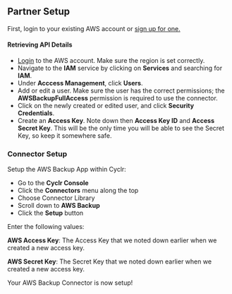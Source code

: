 
## Partner Setup

First, login to your existing AWS account or [sign up for one.](https://aws.amazon.com/)

#### Retrieving API Details

*   [Login](https://console.aws.amazon.com/console/home) to the AWS account. Make sure the region is set correctly.
*   Navigate to the **IAM** service by clicking on **Services** and searching for **IAM**.
*   Under **Acccess Management**, click **Users**.
*   Add or edit a user. Make sure the user has the correct permissions; the **AWSBackupFullAccess** permission is required to use the connector.
*   Click on the newly created or edited user, and click **Security Credentials**. 
*   Create an **Access Key**. Note down then **Access Key ID** and **Access Secret Key**. This will be the only time you will be able to see the Secret Key, so keep it somewhere safe.

### Connector Setup

Setup the AWS Backup App within Cyclr:

*   Go to the **Cyclr Console**
*   Click the **Connectors** menu along the top
*   Choose Connector Library
*   Scroll down to **AWS Backup**
*   Click the **Setup** button

Enter the following values:

**AWS Access Key**: The Access Key that we noted down earlier when we created a new access key.

**AWS Secret Key**:  The Secret Key that we noted down earlier when we created a new access key.

Your AWS Backup Connector is now setup!
